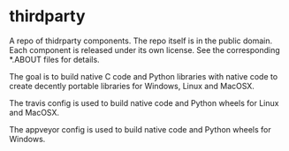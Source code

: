 thirdparty
==========

A repo of thidrparty components. 
The repo itself is in the public domain.
Each component is released under its own license. 
See the corresponding *.ABOUT files for details.

The goal is to build native C code and Python libraries with native code to create
decently portable libraries for Windows, Linux and MacOSX.

The travis config is used to build native code and Python wheels for Linux and MacOSX.

The appveyor config is used to build native code and Python wheels for Windows.
